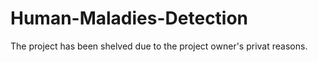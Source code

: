 # Human-Maladies-Detection
The project has been shelved due to the project owner's privat reasons. 
